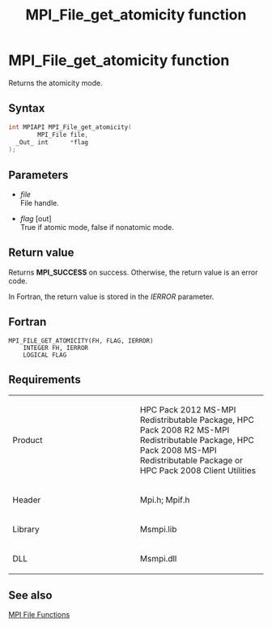 ﻿---
title: MPI_File_get_atomicity function
TOCTitle: MPI_File_get_atomicity function
ms:assetid: 7ebe709c-0295-400d-90a4-b8ac8551806e
ms:mtpsurl: https://msdn.microsoft.com/en-us/library/Dn473312(v=VS.85)
ms:contentKeyID: 59360858
ms.date: 03/28/2018
mtps_version: v=VS.85
f1_keywords:
- MPI_FILE_GET_ATOMICITY
- mpif/MPI_File_get_atomicity
- mpi/MPI_FILE_GET_ATOMICITY
dev_langs:
- C++
- C
---

# MPI\_File\_get\_atomicity function

Returns the atomicity mode.

## Syntax

``` c++
int MPIAPI MPI_File_get_atomicity(
        MPI_File file,
  _Out_ int      *flag
);
```

## Parameters

  - *file*  
    File handle.

  - *flag* \[out\]  
    True if atomic mode, false if nonatomic mode.

## Return value

Returns **MPI\_SUCCESS** on success. Otherwise, the return value is an error code.

In Fortran, the return value is stored in the *IERROR* parameter.

## Fortran

    MPI_FILE_GET_ATOMICITY(FH, FLAG, IERROR)
        INTEGER FH, IERROR
        LOGICAL FLAG

## Requirements

<table>
<colgroup>
<col style="width: 50%" />
<col style="width: 50%" />
</colgroup>
<tbody>
<tr class="odd">
<td><p>Product</p></td>
<td><p>HPC Pack 2012 MS-MPI Redistributable Package, HPC Pack 2008 R2 MS-MPI Redistributable Package, HPC Pack 2008 MS-MPI Redistributable Package or HPC Pack 2008 Client Utilities</p></td>
</tr>
<tr class="even">
<td><p>Header</p></td>
<td>Mpi.h;
Mpif.h</td>
</tr>
<tr class="odd">
<td><p>Library</p></td>
<td>Msmpi.lib</td>
</tr>
<tr class="even">
<td><p>DLL</p></td>
<td>Msmpi.dll</td>
</tr>
</tbody>
</table>


## See also

[MPI File Functions](mpi-file-functions.md)

